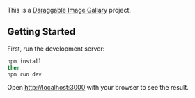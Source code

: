 This is a [Daraggable Image Gallary](https://draggable-image-gallery-cyan.vercel.app/) project.

## Getting Started

First, run the development server:

```bash
npm install
then
npm run dev
```

Open [http://localhost:3000](http://localhost:3000) with your browser to see the result.
